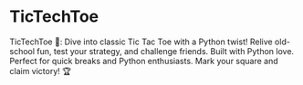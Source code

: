 # TicTechToe
TicTechToe 🎲: Dive into classic Tic Tac Toe with a Python twist! Relive old-school fun, test your strategy, and challenge friends. Built with Python love. Perfect for quick breaks and Python enthusiasts. Mark your square and claim victory! 🏆
